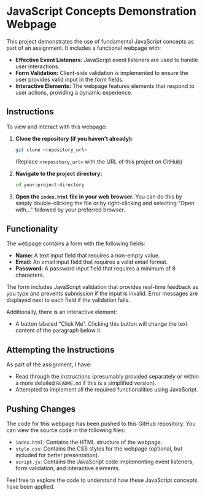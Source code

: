 # JavaScript Concepts Demonstration Webpage

This project demonstrates the use of fundamental JavaScript concepts as part of an assignment. It includes a functional webpage with:

* **Effective Event Listeners:** JavaScript event listeners are used to handle user interactions.
* **Form Validation:** Client-side validation is implemented to ensure the user provides valid input in the form fields.
* **Interactive Elements:** The webpage features elements that respond to user actions, providing a dynamic experience.

## Instructions

To view and interact with this webpage:

1.  **Clone the repository (if you haven't already):**
    ```bash
    git clone <repository_url>
    ```
    (Replace `<repository_url>` with the URL of this project on GitHub)

2.  **Navigate to the project directory:**
    ```bash
    cd your-project-directory
    ```

3.  **Open the `index.html` file in your web browser.** You can do this by simply double-clicking the file or by right-clicking and selecting "Open with..." followed by your preferred browser.

## Functionality

The webpage contains a form with the following fields:

* **Name:** A text input field that requires a non-empty value.
* **Email:** An email input field that requires a valid email format.
* **Password:** A password input field that requires a minimum of 8 characters.

The form includes JavaScript validation that provides real-time feedback as you type and prevents submission if the input is invalid. Error messages are displayed next to each field if the validation fails.

Additionally, there is an interactive element:

* A button labeled "Click Me". Clicking this button will change the text content of the paragraph below it.

## Attempting the Instructions

As part of the assignment, I have:

* Read through the instructions (presumably provided separately or within a more detailed `README.md` if this is a simplified version).
* Attempted to implement all the required functionalities using JavaScript.

## Pushing Changes

The code for this webpage has been pushed to this GitHub repository. You can view the source code in the following files:

* `index.html`: Contains the HTML structure of the webpage.
* `style.css`: Contains the CSS styles for the webpage (optional, but included for better presentation).
* `script.js`: Contains the JavaScript code implementing event listeners, form validation, and interactive elements.

Feel free to explore the code to understand how these JavaScript concepts have been applied.